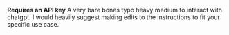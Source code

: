 **Requires an API key**
A very bare bones typo heavy medium to interact with chatgpt. I would heavily suggest making edits to the instructions to fit your specific use case.

